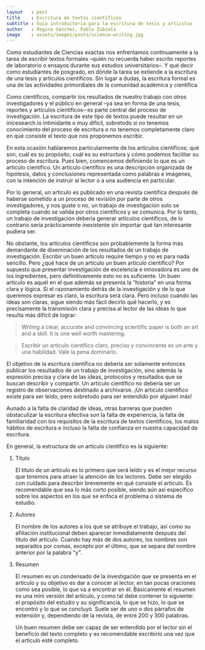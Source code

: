 ```yaml
---
layout   : post
title    : Escritura de textos científicos
subtitle : Guía introductoria para la escritura de tesis y artículos
author   : Regina Sánchez, Pablo Zubieta
image    : assets/images/posts/science-writing.jpg
---
```


Como estudiantes de Ciencias exactas nos enfrentamos continuamente a la tarea
de escribir textos formales –quién no recuerda haber escrito reportes de
laboratorio o ensayos durante sus estudios universitarios–. Y qué decir como
estudiantes de posgrado, en dónde la tarea se extiende a la escritura de una
tesis y artículos científicos.  Sin lugar a dudas, la escritura formal es una
de las actividades primordiales de la comunidad académica y cientifíca.

Como científicos, compartir los resultados de nuestro trabajo con otros
investigadores y el público en general –ya sea en forma de una tesis, reportes
y artículos científicos– es parte central del proceso de investigación. La
escritura de este tipo de textos puede resultar en un inicesearch.io
intimidante o muy difícil, sobretodo si no tenemos conocimiento del proceso de
escritura o no tenemos completamente claro en qué consiste el texto que nos
proponemos escribir.

En esta ocasión hablaremos particularmente de los artículos científicos; qué
son, cuál es su propósito, cuál es su estructura y cómo podemos facilitar su
proceso de escritura. Pues bien, comencemos definiendo lo que es un artículo
científico. Un artículo científico es una descripción organizada de hipótesis,
datos y conclusiones representada como palabras e imágenes, con la intención de
instruir al lector o a una audiencia en particular.

Por lo general, un artículo es publicado en una revista científica después de
haberse sometido a un proceso de revisión por parte de otros investigadores, y
nos guste o no, un trabajo de investigación solo se completa cuando se valida
por otros científicos y se comunica. Por lo tanto, un trabajo de investigación
debería generar artículos científicos, de lo contrario sería prácticamente
inexistente sin importar qué tan interesante pudiera ser.

No obstante, los artículos científicos son probablemente la forma más
demandante de diseminación de los resultados de un trabajo de investigación.
Escribir un buen artículo require tiempo y no es para nada sencillo. Pero ¿qué
hace de un artículo un buen artículo científico? Por supuesto que presentar
investigación de excelencia e innovadora es uno de los ingredientes, pero
definitivamente esto no es suficiente. Un buen artículo es aquél en el que
además se presenta la “historia” en una forma clara y lógica. Si el
razonamiento detrás de la investigación y de lo que queremos expresar es claro,
la escritura será clara. Pero incluso cuando las ideas son claras, sigue siendo
más fácil decirlo qué hacerlo, y es precisamente la transmisión clara y precisa
al lector de las ideas lo que resulta más difícil de lograr:

> Writing a clear, accurate and convincing scientific paper is both an art and
> a skill. It is one well worth mastering.

> Escribir un artículo científico claro, preciso y convincente es un arte y una
> habilidad. Vale la pena dominarlo.

El objetivo de la escritura científica no debería ser solamente entonces
publicar los resultados de un trabajo de investigación, sino además la
expresión precisa y clara de las ideas, protocolos y resultados que se buscan
describir y compartir. Un artículo científico no debería ser un registro de
observaciones destinado a archivarse. ¡Un articulo científico existe para ser
leído, pero sobretodo para ser entendido por alguien más!

Aunado a la falta de claridad de ideas, otras barreras que pueden obstaculizar
la escritura efectiva son la falta de experiencia, la falta de familiaridad con
los requisitos de la escritura de textos científicos, los malos hábitos de
escritura e incluso la falta de confianza en nuestra capacidad de escritura.

En general, la estructura de un artículo científico es la siguiente:

 1. Título

    El título de un artículo es lo primero que será leído y es el mejor recurso
    que tenemos para atraer la atención de los lectores. Debe ser elegido con
    cuidado para describir brevemente en qué consiste el artículo. Es
    recomendable que sea lo más corto posible, siendo aún así específico sobre
    los aspectos en los que se enfoca el problema o sistema de estudio.

 2. Autores

    El nombre de los autores a los que se atribuye el trabajo, así como su
    afiliación institucional deben aparecer inmediatamente después del título
    del artículo. Cuando hay más de dos autores, los nombres son separados por
    comas, excepto por el último, que se separa del nombre anterior por la
    palabra "y".

 3. Resumen

    El resumen es un condensado de la investigación que se presenta en el
    artículo y su objetivo es dar a conocer al lector, en tan pocas oraciones
    como sea posible, lo que va a encontrar en él. Básicamente el resumen es
    una mini versión del artículo,  y como tal debe contener lo siguiente: el
    propósito del estudio y su significancia, lo que se hizo, lo que se
    encontró y lo que se concluyó. Suele ser de uno o dos párrafos de extensión
    y, dependiendo de la revista, de entre 200 y 300 palabras.

    Un buen resumen debe ser capaz de ser entendido por el lector sin el
    beneficio del texto completo y es recomendable escribirlo una vez que el
    artículo esté completo.
